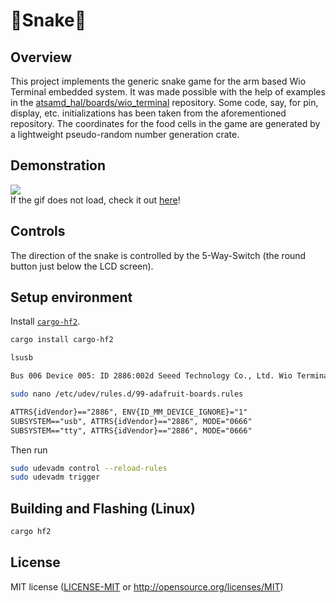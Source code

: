# 🐍**Snake**🐍

## Overview

This project implements the generic snake game for the arm based Wio Terminal embedded system. It
was made possible with the help of examples in the
[atsamd_hal/boards/wio_terminal](https://github.com/atsamd-rs/atsamd/tree/master/boards/wio_terminal)
repository. Some code, say, for pin, display, etc. initializations has been taken from the aforementioned repository. The coordinates for the food cells in the game are
generated by a lightweight pseudo-random number generation crate.

## Demonstration

![](https://github.com/StaticESC/wio-terminal-snake/blob/master/blob/snake.gif)
<br> If the gif does not load, check it out [here](https://github.com/StaticESC/wio-terminal-snake/blob/master/blob/snake.gif)!

## Controls

The direction of the snake is controlled by the 5-Way-Switch (the round button just below the LCD screen).

## Setup environment

Install [`cargo-hf2`](https://crates.io/crates/cargo-hf2).

```bash
cargo install cargo-hf2
```

```bash
lsusb
```

```bash
Bus 006 Device 005: ID 2886:002d Seeed Technology Co., Ltd. Wio Terminal
```

```bash
sudo nano /etc/udev/rules.d/99-adafruit-boards.rules
```

```txt
ATTRS{idVendor}=="2886", ENV{ID_MM_DEVICE_IGNORE}="1"
SUBSYSTEM=="usb", ATTRS{idVendor}=="2886", MODE="0666"
SUBSYSTEM=="tty", ATTRS{idVendor}=="2886", MODE="0666"
```

Then run

```bash
sudo udevadm control --reload-rules
sudo udevadm trigger
```

## Building and Flashing (Linux)

```bash
cargo hf2
```

## License

MIT license ([LICENSE-MIT](LICENSE-MIT) or http://opensource.org/licenses/MIT)
